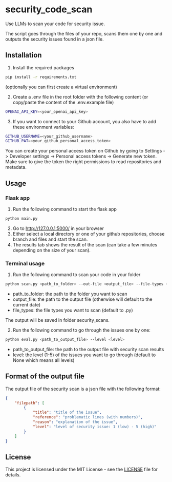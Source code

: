 # security_code_scan
Use LLMs to scan your code for security issue.

The script goes through the files of your repo, scans them one by one and outputs the security issues found in a json file.

## Installation
1. Install the required packages
```bash
pip install -r requirements.txt
```
(optionally you can first create a virtual environment)

2. Create a .env file in the root folder with the following content (or copy/paste the content of the .env.example file)
```bash
OPENAI_API_KEY=<your_openai_api_key>
```

3. If you want to connect to your Github account, you also have to add these environment variables:
```bash
GITHUB_USERNAME=<your_github_username>
GITHUB_PAT=<your_github_personal_access_token>
```
You can create your personal access token on Github by going to Settings -> Developer settings -> Personal access tokens -> Generate new token.
Make sure to give the token the right permissions to read repositories and metadata.

## Usage

### Flask app
1. Run the following command to start the flask app
```bash
python main.py
```
2. Go to http://127.0.0.1:5000/ in your browser
3. Either select a local directory or one of your github repositories, choose branch and files and start the scan.
4. The results tab shows the result of the scan (can take a few minutes depending on the size of your scan).

### Terminal usage
1. Run the following command to scan your code in your folder
```bash
python scan.py <path_to_folder> --out-file <output_file> --file-types <file_types>
```
- path_to_folder: the path to the folder you want to scan
- output_file: the path to the output file (otherwise will default to the current date)
- file_types: the file types you want to scan (default to .py)

The output will be saved in folder security_scans.

2. Run the following command to go through the issues one by one:
```bash
python eval.py <path_to_output_file> --level <level>
```
- path_to_output_file: the path to the output file with security scan results
- level: the level (1-5) of the issues you want to go through (default to None which means all levels)

## Format of the output file

The output file of the security scan is a json file with the following format:
```json
{
    "filepath": [
        {
            "title": "title of the issue",
            "reference": "problematic lines (with numbers)",
            "reason": "explanation of the issue",
            "level": "level of security issue: 1 (low) - 5 (high)"
        }
    ]
}
```

## License
This project is licensed under the MIT License - see the [LICENSE](LICENSE) file for details.

